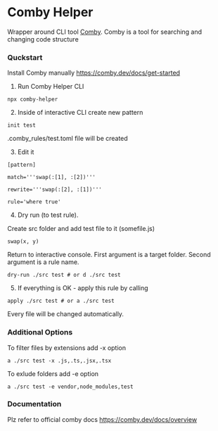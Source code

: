 # Comby Helper

Wrapper around CLI tool [Comby](https://github.com/comby-tools/comby). Comby is a tool for searching and changing code structure

### Quckstart

Install Comby manually https://comby.dev/docs/get-started

1) Run Comby Helper CLI
```
npx comby-helper
```

2) Inside of interactive CLI create new pattern
```
init test
```

.comby_rules/test.toml file will be created

3) Edit it
```
[pattern]

match='''swap(:[1], :[2])'''

rewrite='''swap(:[2], :[1])'''

rule='where true'
```

4) Dry run (to test rule). 

Create src folder and add test file to it (somefile.js)

```
swap(x, y)
```

Return to interactive console. First argument is a target folder. Second argument is a rule name.
```
dry-run ./src test # or d ./src test
```

5) If everything is OK - apply this rule by calling
```
apply ./src test # or a ./src test
```

Every file will be changed automatically.

### Additional Options

To filter files by extensions add -x option
```
a ./src test -x .js,.ts,.jsx,.tsx
```

To exlude folders add -e option
```
a ./src test -e vendor,node_modules,test
```

### Documentation

Plz refer to official comby docs https://comby.dev/docs/overview
